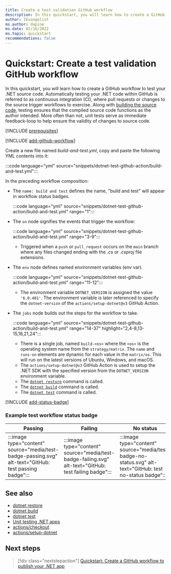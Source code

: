 ```yaml
---
title: Create a test validation GitHub workflow
description: In this quickstart, you will learn how to create a GitHub workflow to test your .NET source code.
author: IEvangelist
ms.author: dapine
ms.date: 02/16/2022
ms.topic: quickstart
recommendations: false
---
```


# Quickstart: Create a test validation GitHub workflow

In this quickstart, you will learn how to create a GitHub workflow to test your .NET source code. Automatically testing your .NET code within GitHub is referred to as continuous integration (CI), where pull requests or changes to the source trigger workflows to exercise. Along with [building the source code](dotnet-build-github-action.md), testing ensures that the compiled source code functions as the author intended. More often than not, unit tests serve as immediate feedback-loop to help ensure the validity of changes to source code.

[!INCLUDE [prerequisites](includes/prerequisites.md)]

[!INCLUDE [add-github-workflow](includes/add-github-workflow.md)]

Create a new file named *build-and-test.yml*, copy and paste the following YML contents into it:

:::code language="yml" source="snippets/dotnet-test-github-action/build-and-test.yml":::

In the preceding workflow composition:

- The `name: build and test` defines the name, "build and test" will appear in workflow status badges.

  :::code language="yml" source="snippets/dotnet-test-github-action/build-and-test.yml" range="1":::

- The `on` node signifies the events that trigger the workflow:

  :::code language="yml" source="snippets/dotnet-test-github-action/build-and-test.yml" range="3-9":::

  - Triggered when a `push` or `pull_request` occurs on the `main` branch where any files changed ending with the *.cs* or *.csproj* file extensions.

- The `env` node defines named environment variables (env var).

  :::code language="yml" source="snippets/dotnet-test-github-action/build-and-test.yml" range="11-12":::

  - The environment variable `DOTNET_VERSION` is assigned the value `'6.0.401'`. The environment variable is later referenced to specify the `dotnet-version` of the `actions/setup-dotnet@v3` GitHub Action.

- The `jobs` node builds out the steps for the workflow to take.

  :::code language="yml" source="snippets/dotnet-test-github-action/build-and-test.yml" range="14-37" highlight="2,4-8,13-15,18,21,24":::

  - There is a single job, named `build-<os>` where the `<os>` is the operating system name from the `strategy/matrix`. The `name` and `runs-on` elements are dynamic for each value in the `matrix/os`. This will run on the latest versions of Ubuntu, Windows, and macOS.
  - The `actions/setup-dotnet@v3` GitHub Action is used to setup the .NET SDK with the specified version from the `DOTNET_VERSION` environment variable.
  - The [`dotnet restore`](../core/tools/dotnet-restore.md) command is called.
  - The [`dotnet build`](../core/tools/dotnet-build.md) command is called.
  - The [`dotnet test`](../core/tools/dotnet-test.md) command is called.

[!INCLUDE [add-status-badge](includes/add-status-badge.md)]

### Example test workflow status badge

| Passing | Failing | No status |
|--|--|--|
| :::image type="content" source="media/test-badge-passing.svg" alt-text="GitHub: test passing badge"::: | :::image type="content" source="media/test-badge-failing.svg" alt-text="GitHub: test failing badge"::: | :::image type="content" source="media/test-badge-no-status.svg" alt-text="GitHub: test no-status badge"::: |

## See also

- [dotnet restore](../core/tools/dotnet-restore.md)
- [dotnet build](../core/tools/dotnet-build.md)
- [dotnet test](../core/tools/dotnet-test.md)
- [Unit testing .NET apps](../core/testing/unit-testing-with-dotnet-test.md)
- [actions/checkout](https://github.com/actions/checkout)
- [actions/setup-dotnet](https://github.com/actions/setup-dotnet)

## Next steps

> [!div class="nextstepaction"]
> [Quickstart: Create a GitHub workflow to publish your .NET app](dotnet-publish-github-action.md)

